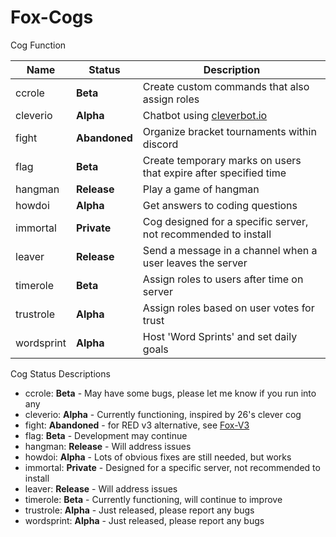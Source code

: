 # Fox-Cogs

Cog Function

| Name | Status | Description
| --- | --- | --- | 
| ccrole | **Beta** | Create custom commands that also assign roles |
| cleverio | **Alpha** | Chatbot using [cleverbot.io](https://cleverbot.io/) |
| fight | **Abandoned** | Organize bracket tournaments within discord |
| flag | **Beta** | Create temporary marks on users that expire after specified time |
| hangman | **Release** | Play a game of hangman |
| howdoi | **Alpha** | Get answers to coding questions |
| immortal | **Private** | Cog designed for a specific server, not recommended to install |
| leaver | **Release** | Send a message in a channel when a user leaves the server |
| timerole | **Beta** | Assign roles to users after time on server |
| trustrole | **Alpha** | Assign roles based on user votes for trust |
| wordsprint | **Alpha** | Host 'Word Sprints' and set daily goals |


Cog Status Descriptions

  - ccrole: **Beta** - May have some bugs, please let me know if you run into any
  - cleverio: **Alpha** - Currently functioning, inspired by 26's clever cog
  - fight: **Abandoned** - for RED v3 alternative, see [Fox-V3](https://github.com/bobloy/Fox-V3)
  - flag: **Beta** - Development may continue
  - hangman: **Release** - Will address issues
  - howdoi: **Alpha** - Lots of obvious fixes are still needed, but works
  - immortal: **Private** - Designed for a specific server, not recommended to install
  - leaver: **Release** - Will address issues
  - timerole: **Beta** - Currently functioning, will continue to improve
  - trustrole: **Alpha** - Just released, please report any bugs
  - wordsprint: **Alpha** - Just released, please report any bugs